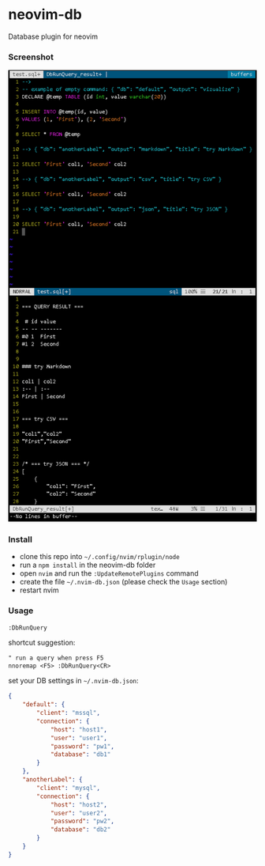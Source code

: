# neovim-db
Database plugin for neovim

### Screenshot

![neovim-db screenshot](/misc/example.png)

### Install

- clone this repo into `~/.config/nvim/rplugin/node`
- run a `npm install` in the neovim-db folder
- open `nvim` and run the `:UpdateRemotePlugins` command
- create the file `~/.nvim-db.json` (please check the `Usage` section)
- restart nvim

### Usage

```vim
:DbRunQuery
```

shortcut suggestion:

```vim
" run a query when press F5
nnoremap <F5> :DbRunQuery<CR>
```

set your DB settings in `~/.nvim-db.json`:

```json
{
    "default": {
        "client": "mssql",
        "connection": {
            "host": "host1",
            "user": "user1",
            "password": "pw1",
            "database": "db1"
        }
    },
    "anotherLabel": {
        "client": "mysql",
        "connection": {
            "host": "host2",
            "user": "user2",
            "password": "pw2",
            "database": "db2"
        }
    }
}
```
